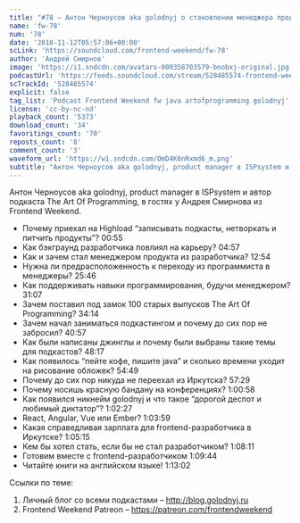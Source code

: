 ```yaml
---
title: "#78 – Антон Черноусов aka golodnyj о становлении менеджера продукта из программиста и подкастинге"
name: 'fw-78'
num: '78'
date: '2018-11-12T05:57:06+00:00'
scLink: 'https://soundcloud.com/frontend-weekend/fw-78'
author: 'Андрей Смирнов'
image: 'https://i1.sndcdn.com/avatars-000358703579-bnobxj-original.jpg'
podcastUrl: 'https://feeds.soundcloud.com/stream/528485574-frontend-weekend-fw-78.m4a'
scTrackId: '528485574'
explicit: false
tag_list: 'Podcast Frontend Weekend fw java artofprogramming golodnyj'
license: 'cc-by-nc-nd'
playback_count: '5373'
download_count: '34'
favoritings_count: '70'
reposts_count: '8'
comment_count: '3'
waveform_url: 'https://w1.sndcdn.com/OmD4K6nRxmd6_m.png'
subtitle: "Антон Черноусов aka golodnyj, product manager в ISPsystem и автор подкаста The Art Of Programming, в гостях у Андрея Смирнова из Frontend Weekend. "
---
```

Антон Черноусов aka golodnyj, product manager в ISPsystem и автор подкаста The Art Of Programming, в гостях у Андрея Смирнова из Frontend Weekend. 

- Почему приехал на Highload “записывать подкасты, нетворкать и питчить продукты”? <timecode sec="55">00:55</timecode>
- Как бэкграунд разработчика повлиял на карьеру? <timecode sec="297">04:57</timecode>
- Как и зачем стал менеджером продукта из разработчика? <timecode sec="774">12:54</timecode>
- Нужна ли предрасположенность к переходу из программиста в менеджеры? <timecode sec="1546">25:46</timecode>
- Как поддерживать навыки программирования, будучи менеджером? <timecode sec="1867">31:07</timecode>
- Зачем поставил под замок 100 старых выпусков The Art Of Programming? <timecode sec="2054">34:14</timecode>
- Зачем начал заниматься подкастингом и почему до сих пор не забросил? <timecode sec="2457">40:57</timecode>
- Как были написаны джинглы и почему были выбраны такие темы для подкастов? <timecode sec="2897">48:17</timecode>
- Как появилось “пейте кофе, пишите java” и сколько времени уходит на рисование обложек? <timecode sec="3289">54:49</timecode>
- Почему до сих пор никуда не переехал из Иркутска? <timecode sec="3449">57:29</timecode>
- Почему носишь красную бандану на конференциях? <timecode sec="3658">1:00:58</timecode>
- Как появился никнейм golodnyj и что такое “дорогой деспот и любимый диктатор”? <timecode sec="3747">1:02:27</timecode>
- React, Angular, Vue или Ember? <timecode sec="3839">1:03:59</timecode>
- Какая справедливая зарплата для frontend-разработчика в Иркутске? <timecode sec="3915">1:05:15</timecode>
- Кем бы хотел стать, если бы не стал разработчиком? <timecode sec="4091">1:08:11</timecode>
- Готовим вместе с frontend-разработчиком <timecode sec="4184">1:09:44</timecode>
- Читайте книги на английском языке! <timecode sec="4382">1:13:02</timecode>

Ссылки по теме:
1) Личный блог со всеми подкастами – http://blog.golodnyj.ru
2) Frontend Weekend Patreon – https://patreon.com/frontendweekend